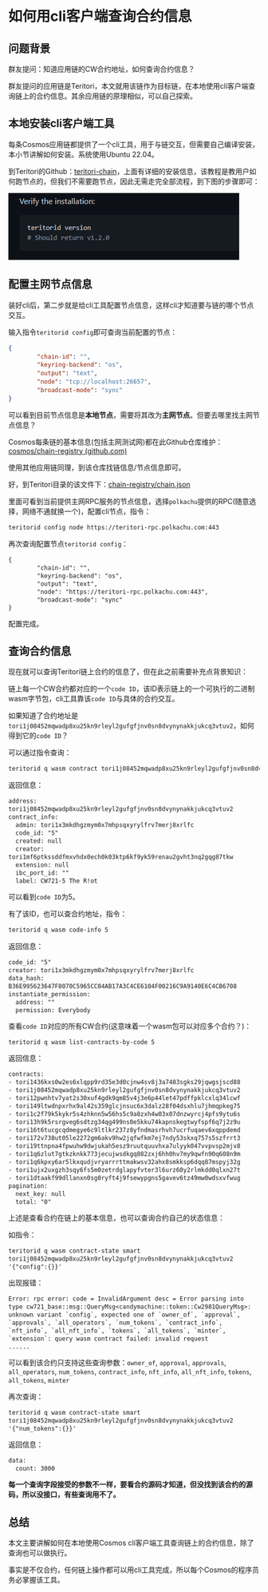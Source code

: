 # 如何用cli客户端查询合约信息

## 问题背景

群友提问：知道应用链的CW合约地址，如何查询合约信息？

群友提问的应用链是Teritori，本文就用该链作为目标链，在本地使用cli客户端查询链上的合约信息。其余应用链的原理相似，可以自己探索。

## 本地安装cli客户端工具

每条Cosmos应用链都提供了一个cli工具，用于与链交互，但需要自己编译安装，本小节讲解如何安装。系统使用Ubuntu 22.04。

到Teritori的Github：[teritori-chain](https://github.com/TERITORI/teritori-chain/tree/main/mainnet/teritori-1)，上面有详细的安装信息，该教程是教用户如何跑节点的，但我们不需要跑节点，因此无需走完全部流程，到下图的步骤即可：

![image-20221213213123259](src/image-20221213213123259.png)

## 配置主网节点信息

装好cli后，第二步就是给cli工具配置节点信息，这样cli才知道要与链的哪个节点交互。

输入指令`teritorid config`即可查询当前配置的节点：

```json
{
        "chain-id": "",
        "keyring-backend": "os",
        "output": "text",
        "node": "tcp://localhost:26657",
        "broadcast-mode": "sync"
}
```

可以看到目前节点信息是**本地节点**，需要将其改为**主网节点**。但要去哪里找主网节点信息？

Cosmos每条链的基本信息(包括主网测试网)都在此Github仓库维护：[cosmos/chain-registry (github.com)](https://github.com/cosmos/chain-registry)

使用其他应用链同理，到该仓库找链信息/节点信息即可。

好，到Teritori目录的该文件下：[chain-registry/chain.json](https://github.com/cosmos/chain-registry/blob/master/teritori/chain.json)

里面可看到当前提供主网RPC服务的节点信息，选择`polkachu`提供的RPC(随意选择，网络不通就换一个)，配置cli节点，指令：

```bash
teritorid config node https://teritori-rpc.polkachu.com:443 
```

再次查询配置节点`teritorid config`：

```
{
        "chain-id": "",
        "keyring-backend": "os",
        "output": "text",
        "node": "https://teritori-rpc.polkachu.com:443",
        "broadcast-mode": "sync"
}
```

配置完成。

## 查询合约信息

现在就可以查询Teritori链上合约的信息了，但在此之前需要补充点背景知识：

链上每一个CW合约都对应的一个`code ID`，该ID表示链上的一个可执行的二进制wasm字节包，cli工具靠该`code ID`与具体的合约交互。

如果知道了合约地址是`tori1j08452mqwadp8xu25kn9rleyl2gufgfjnv0sn8dvynynakkjukcq3vtuv2`，如何得到它的`code ID`？

可以通过指令查询：

```bash
teritorid q wasm contract tori1j08452mqwadp8xu25kn9rleyl2gufgfjnv0sn8dvynynakkjukcq3vtuv2
```

返回信息：

```
address: tori1j08452mqwadp8xu25kn9rleyl2gufgfjnv0sn8dvynynakkjukcq3vtuv2
contract_info:
  admin: tori1x3mkdhgzmym0x7mhpsqxyrylfrv7merj8xrlfc
  code_id: "5"
  created: null
  creator: tori1mf6ptkssddfmxvhdx0ech0k03ktp6kf9yk59renau2gvht3nq2gqg87tkw
  extension: null
  ibc_port_id: ""
  label: CW721-5 The R!ot
```

可以看到`code ID`为5。

有了该ID，也可以查合约地址，指令：

```bash
teritorid q wasm code-info 5
```

返回信息：

```
code_id: "5"
creator: tori1x3mkdhgzmym0x7mhpsqxyrylfrv7merj8xrlfc
data_hash: B36E995623647F8070C5965CC04AB17A3C4CE6104F00216C9A9140E6C4CB6708
instantiate_permission:
  address: ""
  permission: Everybody
```

查看`code ID`对应的所有CW合约(这意味着一个wasm包可以对应多个合约？)：

```
teritorid q wasm list-contracts-by-code 5
```

返回信息：

```
contracts:
- tori1436kxs0w2es6xlqpp9rd35e3d0cjnw4sv8j3a7483sgks29jqwgsjscd88
- tori1j08452mqwadp8xu25kn9rleyl2gufgfjnv0sn8dvynynakkjukcq3vtuv2
- tori12pwnhtv7yat2s30xuf4gdk9qm85v4j3e6p44let47pdffpklcxlq34lcwf
- tori149ltwdnpxrhx9al42s359glcjnsuc6x3dalz28f04dsxhlu7jhmqpkeg75
- tori1c2f79k5kykr5s4zhknn5w56hs5c9a8zxh4w03x07dnzwyrcj4pfs9ytu6s
- tori13h9k5rsrgveg6sdtzg34qg499ns0e5kku74kapnskegtwyfspf6q7j2z9u
- tori16t6tucgcqdmegye6c9ltlkr237z8yfndmasrhvh7ucrfuqaev6xqppdemd
- tori172v738ut05le2272gm6akv9hw2jqfwfkm7ej7ndy53skxq757s5szfrrt3
- tori19ttnpna4fpwuhw9dwjukah5esz9ruutquuvhxa7ulyyk047vvpvsp2mjv8
- tori1q6zlut7gtkzknkk773jecujwsdkgq882zxj6hh0hv7my9qwfn90q608n9m
- tori1q6kpxy6ar5lkxqudjvryarrrttmakwsv32ahx8smkksp6dqq87mspyj32g
- tori1ujx2uxgzh3sqy6fs5m0zetrdglapyfvter3l6urz60y2rlmkdd0qlxn27t
- tori1dtaakf99dllanxn0sg0ryft4j9fsewypgns5gavev6tz49mw0wdsxvfwug
pagination:
  next_key: null
  total: "0"
```

上述是查看合约在链上的基本信息，也可以查询合约自己的状态信息：

如指令：

```
teritorid q wasm contract-state smart tori1j08452mqwadp8xu25kn9rleyl2gufgfjnv0sn8dvynynakkjukcq3vtuv2 '{"config":{}}'
```

出现报错：

```
Error: rpc error: code = InvalidArgument desc = Error parsing into type cw721_base::msg::QueryMsg<candymachine::token::Cw2981QueryMsg>: unknown variant `config`, expected one of `owner_of`, `approval`, `approvals`, `all_operators`, `num_tokens`, `contract_info`, `nft_info`, `all_nft_info`, `tokens`, `all_tokens`, `minter`, `extension`: query wasm contract failed: invalid request
......
```

可以看到该合约只支持这些查询参数：`owner_of`, `approval`, `approvals`, `all_operators`, `num_tokens`, `contract_info`, `nft_info`, `all_nft_info`, `tokens`, `all_tokens`, `minter`

再次查询：

```
teritorid q wasm contract-state smart tori1j08452mqwadp8xu25kn9rleyl2gufgfjnv0sn8dvynynakkjukcq3vtuv2 '{"num_tokens":{}}'
```

返回信息：

```
data:
  count: 3000
```

**每一个查询字段接受的参数不一样，要看合约源码才知道，但没找到该合约的源码，所以没接口，有些查询用不了。**

## 总结

本文主要讲解如何在本地使用Cosmos cli客户端工具查询链上的合约信息，除了查询也可以做执行。

事实是不仅合约，任何链上操作都可以用cli工具完成，所以每个Cosmos的程序员务必掌握该工具。

